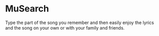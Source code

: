 # MuSearch
Type the part of the song you remember and then easily enjoy the lyrics and the song on your own or with your family and friends.

